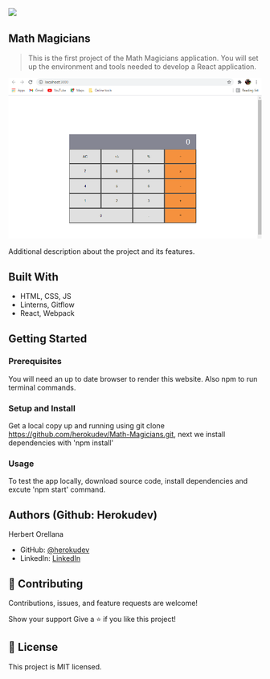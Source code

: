 ![](https://img.shields.io/badge/Microverse-blueviolet)

## Math Magicians ##

> This is the first project of the Math Magicians application. You will set up the environment and tools needed to develop a React application.

![screenshot](./app_screenshot.png)

Additional description about the project and its features.


## Built With

- HTML, CSS, JS
- Linterns, Gitflow
- React, Webpack


## Getting Started

### Prerequisites
You will need an up to date browser to render this website. Also npm to run terminal commands.

### Setup and Install
Get a local copy up and running using git clone https://github.com/herokudev/Math-Magicians.git, next we install dependencies with 'npm install'


### Usage
To test the app locally, download source code, install dependencies and excute 'npm start' command.


## Authors (Github: Herokudev)
Herbert Orellana

- GitHub: [@herokudev](https://github.com/herokudev)
- LinkedIn: [LinkedIn](https://www.linkedin.com/in/herbert-armando-orellana-a0b50b34/)


## 🤝 Contributing
Contributions, issues, and feature requests are welcome!

Show your support
Give a ⭐️ if you like this project!


## 📝 License 
This project is MIT licensed.
